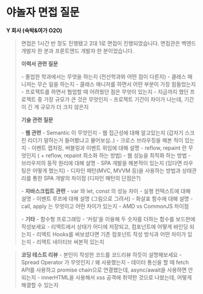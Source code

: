 # 야놀자 면접 질문

**Y 회사 (숙박&여가 O2O)**

> 면접은 1시간 반 정도 진행됐고 2대 1로 면접이 진행되었습니다.
> 면접관은 백엔드 개발자 한 분과 프론트엔드 개발자 한 분이었습니다.
>
> **이력서 관련 질문**
>
>  \- 졸업한 학과에서는 무엇을 하는지 (전산학과와 어떤 점이 다른지)
>  \- 클래스 매니저는 무슨 일을 하는지
>  \- 클래스 매니저를 하면서 어떤 부분이 가장 힘들었는지
>  \- 프로젝트를 하면서 협업할 때 어려웠던 점은 무엇이 있는지
>  \- 지금까지 했던 프로젝트 중 가장 규모가 큰 것은 무엇인지
>  \- 프로젝트 기간이 차이가 나는데, 기간이 긴 게 규모가 더 크지 않은지
>
> **기술 관련 질문**
>
> \- **웹 관련**
>  \- Semantic 이 무엇인지
>  \- 웹 접근성에 대해 알고있는지 (갑자기 스크린 리더기 말하는거 들어봤냐고 물어보심..)
>  \- 크로스 브라우징을 해본 적이 있는 지
>  \- 이벤트 캡처링, 버블링과 이벤트 위임에 대해 설명
>  \- reflow, repaint 란 무엇인지 ( + reflow, repaint 최소화 하는 방법)
>  \- 웹 성능을 최적화 하는 방법
>  \- 브라우저의 동작 원리에 대해 설명
>  \- SPA 개발을 해본적이 있는지 (있다면 라우팅은 어떻게 했는지)
>  \- 디자인 패턴(MVC, MVVM 등)을 사용하는 방법과 상태관리를 통한 SPA 개발의 차이점 (디자인 패턴의 단점은?)
>
> \- **자바스크립트 관련**
>  \- var 와 let, const 의 성능 차이
>  \- 실행 컨텍스트에 대해 설명
>  \- 이벤트 루프에 대해 설명 (그림으로 그려서)
>  \- 화살표 함수에 대해 설명
>  \- call, apply 는 무엇이고 어떤 차이가 있는지
>  \- AMD vs CommonJS 차이점
>
> \- **기타**
>  \- 함수형 프로그래밍 - ‘커링’을 이용해 두 숫자를 더하는 함수를 보드판에 작성보세요
>  \- 리액트에서 상태가 어디에 저장되고, 컴포넌트에 어떻게 바인딩 되는지
>  \- 리액트 Hooks를 써보셨다면 기존 컴포넌트 작성 방식과 어떤 차이가 있는지
>  \- 리액트 네이티브 써본적 있는지



> **코딩 테스트 리뷰**
> \- 본인이 작성한 코드를 코드리뷰 하듯이 설명해보세요
> \- Spread Operator 가 무엇인지 / 왜 사용했는지
> \- 데이터 통신을 할 때 fetch API를 사용하고 promise chain으로 연결했는데, async/await을 사용하면 안되는지
> \- innerHTML을 사용해서 xss 공격에 취약한 것으로 나왔는데, 어떻게 해결할 수 있는지
>
> 